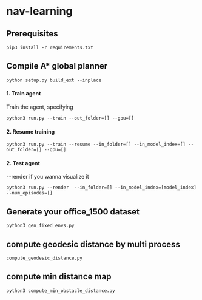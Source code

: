 # nav-learning


## Prerequisites
```
pip3 install -r requirements.txt
```

## Compile A* global planner
```commandline
python setup.py build_ext --inplace
```

#### 1. Train agent
Train the agent, specifying
```
python3 run.py --train --out_folder=[] --gpu=[]
```

#### 2. Resume training
```
python3 run.py --train --resume --in_folder=[] --in_model_index=[] --out_folder=[] --gpu=[]
```

#### 2. Test agent
--render if you wanna visualize it
```
python3 run.py --render  --in_folder=[] --in_model_index=[model_index] --num_episodes=[]
```

## Generate your office_1500 dataset

```commandline
python3 gen_fixed_envs.py
```

## compute geodesic distance by multi process
```commandline
compute_geodesic_distance.py
```

## compute min distance map
```commandline
python3 compute_min_obstacle_distance.py
```